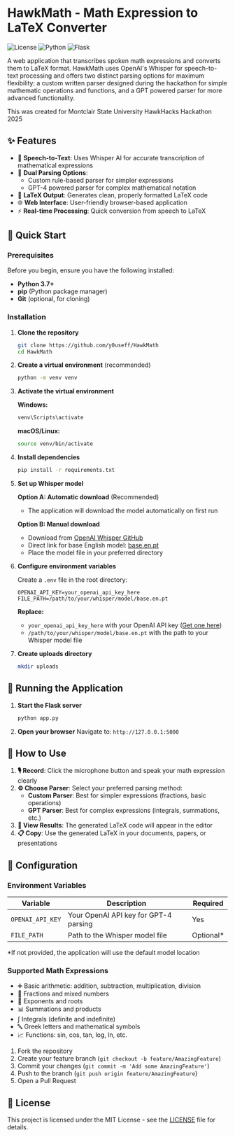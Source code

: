 # HawkMath - Math Expression to LaTeX Converter

![License](https://img.shields.io/badge/license-MIT-blue.svg)
![Python](https://img.shields.io/badge/python-3.7%2B-blue.svg)
![Flask](https://img.shields.io/badge/flask-2.0%2B-green.svg)

A web application that transcribes spoken math expressions and converts them to LaTeX format. HawkMath uses OpenAI's Whisper for speech-to-text processing and offers two distinct parsing options for maximum flexibility: a custom written parser designed during the hackathon for simple mathematic operations and functions, and a GPT powered parser for more advanced functionality.

This was created for Montclair State University HawkHacks Hackathon 2025

## ✨ Features

- 🎤 **Speech-to-Text**: Uses Whisper AI for accurate transcription of mathematical expressions
- 🧮 **Dual Parsing Options**:
  - Custom rule-based parser for simpler expressions
  - GPT-4 powered parser for complex mathematical notation
- 📝 **LaTeX Output**: Generates clean, properly formatted LaTeX code
- 🌐 **Web Interface**: User-friendly browser-based application
- ⚡ **Real-time Processing**: Quick conversion from speech to LaTeX

## 🚀 Quick Start

### Prerequisites

Before you begin, ensure you have the following installed:

- **Python 3.7+**
- **pip** (Python package manager)
- **Git** (optional, for cloning)

### Installation

1. **Clone the repository**
   ```bash
   git clone https://github.com/y0useff/HawkMath
   cd HawkMath
   ```

2. **Create a virtual environment** (recommended)
   ```bash
   python -m venv venv
   ```

3. **Activate the virtual environment**
   
   **Windows:**
   ```bash
   venv\Scripts\activate
   ```
   
   **macOS/Linux:**
   ```bash
   source venv/bin/activate
   ```

4. **Install dependencies**
   ```bash
   pip install -r requirements.txt
   ```

5. **Set up Whisper model**
   
   **Option A: Automatic download** (Recommended)
   - The application will download the model automatically on first run
   
   **Option B: Manual download**
   - Download from [OpenAI Whisper GitHub](https://github.com/openai/whisper)
   - Direct link for base English model: [base.en.pt](https://openaipublic.azureedge.net/main/whisper/models/d3dd57d32accea0b295c96e26691aa14d8822fac7d9d27d5dc00b4ca2826dd03/base.en.pt)
   - Place the model file in your preferred directory

6. **Configure environment variables**
   
   Create a `.env` file in the root directory:
   ```env
   OPENAI_API_KEY=your_openai_api_key_here
   FILE_PATH=/path/to/your/whisper/model/base.en.pt
   ```
   
   **Replace:**
   - `your_openai_api_key_here` with your OpenAI API key ([Get one here](https://platform.openai.com/api-keys))
   - `/path/to/your/whisper/model/base.en.pt` with the path to your Whisper model file

7. **Create uploads directory**
   ```bash
   mkdir uploads
   ```

## 🏃 Running the Application

1. **Start the Flask server**
   ```bash
   python app.py
   ```

2. **Open your browser**
   Navigate to: `http://127.0.0.1:5000`

## 📖 How to Use

1. **🎙️ Record**: Click the microphone button and speak your math expression clearly
2. **⚙️ Choose Parser**: Select your preferred parsing method:
   - **Custom Parser**: Best for simpler expressions (fractions, basic operations)
   - **GPT Parser**: Best for complex expressions (integrals, summations, etc.)
3. **📄 View Results**: The generated LaTeX code will appear in the editor
4. **📋 Copy**: Use the generated LaTeX in your documents, papers, or presentations

## 🔧 Configuration

### Environment Variables

| Variable | Description | Required |
|----------|-------------|----------|
| `OPENAI_API_KEY` | Your OpenAI API key for GPT-4 parsing | Yes |
| `FILE_PATH` | Path to the Whisper model file | Optional* |

*If not provided, the application will use the default model location

### Supported Math Expressions

- ➕ Basic arithmetic: addition, subtraction, multiplication, division
- 📐 Fractions and mixed numbers
- 🔢 Exponents and roots
- 📊 Summations and products
- ∫ Integrals (definite and indefinite)
- 🔤 Greek letters and mathematical symbols
- 📈 Functions: sin, cos, tan, log, ln, etc.


1. Fork the repository
2. Create your feature branch (`git checkout -b feature/AmazingFeature`)
3. Commit your changes (`git commit -m 'Add some AmazingFeature'`)
4. Push to the branch (`git push origin feature/AmazingFeature`)
5. Open a Pull Request

## 📝 License

This project is licensed under the MIT License - see the [LICENSE](LICENSE) file for details.
